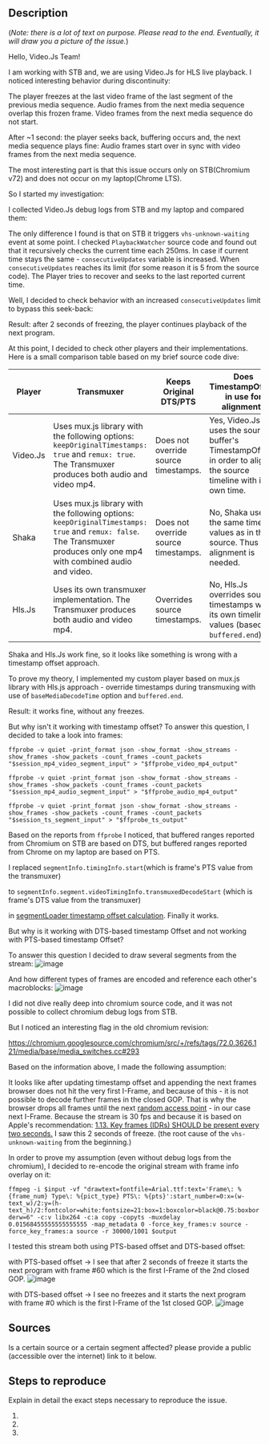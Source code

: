 ## Description
(*Note: there is a lot of text on purpose. Please read to the end. Eventually, it will draw you a picture of the issue.*)

Hello, Video.Js Team!

I am working with STB and, we are using Video.Js for HLS live playback.
I noticed interesting behavior during discontinuity:

The player freezes at the last video frame of the last segment of the previous media sequence.
Audio frames from the next media sequence overlap this frozen frame.
Video frames from the next media sequence do not start.

After ~1 second: the player seeks back, buffering occurs and, the next media sequence plays fine:
Audio frames start over in sync with video frames from the next media sequence.

The most interesting part is that this issue occurs only on STB(Chromium v72) and does not occur on my laptop(Chrome LTS).

So I started my investigation:

I collected Video.Js debug logs from STB and my laptop and compared them:

The only difference I found is that on STB it triggers `vhs-unknown-waiting` event at some point. I checked `PlaybackWatcher` source code and found out that it recursively checks the current time each 250ms. In case if current time stays the same - `consecutiveUpdates` variable is increased. When `consecutiveUpdates` reaches its limit (for some reason it is 5 from the source code). The Player tries to recover and seeks to the last reported current time.

Well, I decided to check behavior with an increased `consecutiveUpdates` limit to bypass this seek-back:

Result: after 2 seconds of freezing, the player continues playback of the next program.

At this point, I decided to check other players and their implementations.
Here is a small comparison table based on my brief source code dive:

| Player   | Transmuxer                                                                                                                                                        | Keeps Original DTS/PTS                        | Does TimestampOffset in use for alignment?                                                                                  |
|----------|-------------------------------------------------------------------------------------------------------------------------------------------------------------------|-----------------------------------------------|-----------------------------------------------------------------------------------------------------------------|
| Video.Js | Uses mux.js library with the following options: `keepOriginalTimestamps: true` and `remux: true`.  The Transmuxer produces both audio and video mp4.                    | Does not override source timestamps. | Yes, Video.Js uses the source buffer's TimestampOffset in order to align the source timeline with its own time. |
| Shaka    | Uses mux.js library with the following options: `keepOriginalTimestamps: true` and `remux: false`.  The Transmuxer produces only one mp4 with combined audio and video. | Does not override source timestamps.    | No, Shaka uses the same timeline values as in the source. Thus no alignment is needed.                               |
| Hls.Js   | Uses its own transmuxer implementation.  The Transmuxer produces both audio and video mp4.                                                                        | Overrides source timestamps.           | No, Hls.Js overrides source timestamps with its own timeline values (based on `buffered.end`).                                             |

Shaka and Hls.Js work fine, so it looks like something is wrong with a timestamp offset approach.

To prove my theory, I implemented my custom player based on mux.js library with Hls.js approach - override timestamps during transmuxing with use of `baseMediaDecodeTime` option and `buffered.end`.

Result: it works fine, without any freezes.

But why isn't it working with timestamp offset?
To answer this question, I decided to take a look into frames:

`ffprobe -v quiet -print_format json -show_format -show_streams -show_frames -show_packets -count_frames -count_packets "$session_mp4_video_segment_input" > "$ffprobe_video_mp4_output"`

`ffprobe -v quiet -print_format json -show_format -show_streams -show_frames -show_packets -count_frames -count_packets "$session_mp4_audio_segment_input" > "$ffprobe_audio_mp4_output"`

`ffprobe -v quiet -print_format json -show_format -show_streams -show_frames -show_packets -count_frames -count_packets "$session_ts_segment_input" > "$ffprobe_ts_output"`

Based on the reports from `ffprobe` 
I noticed, that buffered ranges reported from Chromium on STB are based on DTS, 
but buffered ranges reported from Chrome on my laptop are based on PTS.

I replaced `segmentInfo.timingInfo.start`(which is frame's PTS value from the transmuxer) 

to `segmentInfo.segment.videoTimingInfo.transmuxedDecodeStart` (which is frame's DTS value from the transmuxer) 

in [segmentLoader timestamp offset calculation](https://github.com/videojs/http-streaming/blob/main/src/segment-loader.js#L2908). Finally it works.

But why is it working with DTS-based timestamp Offset and not working with PTS-based timestamp Offset?

To answer this question I decided to draw several segments from the stream:
![image](https://user-images.githubusercontent.com/94862693/149061494-aeccd77d-f2c0-42b5-90c6-a35783e75008.png)

And how different types of frames are encoded and reference each other's macroblocks:
![image](https://user-images.githubusercontent.com/94862693/149061787-c5a22e88-849e-4b96-b2a2-c525db4230e1.png)


I did not dive really deep into chromium source code, and it was not possible to collect chromium debug logs from STB.

But I noticed an interesting flag in the old chromium revision:

https://chromium.googlesource.com/chromium/src/+/refs/tags/72.0.3626.121/media/base/media_switches.cc#293

Based on the information above, I made the following assumption:

It looks like after updating timestamp offset and appending the next frames browser does not hit the very first I-Frame, and because of this - it is not possible to decode further frames in the closed GOP. That is why the browser drops all frames until the next [random access point](https://www.w3.org/TR/media-source/#random-access-point) - in our case next I-Frame. Because the stream is 30 fps and because it is based on Apple's recommendation:
[1.13. Key frames (IDRs) SHOULD be present every two seconds.](https://developer.apple.com/documentation/http_live_streaming/hls_authoring_specification_for_apple_devices)
I saw this 2 seconds of freeze. (the root cause of the `vhs-unknown-waiting` from the beginning.)

In order to prove my assumption (even without debug logs from the chromium), I decided to re-encode the original stream with frame info overlay on it:

`ffmpeg -i $input -vf "drawtext=fontfile=Arial.ttf:text='Frame\: %{frame_num} Type\: %{pict_type} PTS\: %{pts}':start_number=0:x=(w-text_w)/2:y=(h-text_h)/2:fontcolor=white:fontsize=21:box=1:boxcolor=black@0.75:boxborderw=6" -c:v libx264 -c:a copy -copyts -muxdelay 0.01568455555555555555 -map_metadata 0 -force_key_frames:v source -force_key_frames:a source -r 30000/1001 $output`

I tested this stream both using PTS-based offset and DTS-based offset:

with PTS-based offset -> I see that after 2 seconds of freeze it starts the next program with frame #60 which is the first I-Frame of the 2nd closed GOP.
![image](https://user-images.githubusercontent.com/94862693/149062830-7ef352f7-d47f-4b5a-b1f8-ee083877e47d.png)

with DTS-based offset -> I see no freezes and it starts the next program with frame #0 which is the first I-Frame of the 1st closed GOP.
![image](https://user-images.githubusercontent.com/94862693/149062988-39149aba-61fa-4cf6-a8ff-b2d59ee78e14.png)




## Sources
Is a certain source or a certain segment affected? please provide a public (accessible over the internet) link to it below.

## Steps to reproduce
Explain in detail the exact steps necessary to reproduce the issue.

1.
2.
3.
